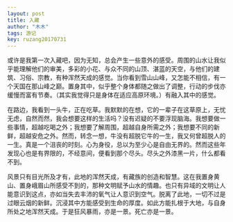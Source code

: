 ```yaml
---
layout: post
title: 入藏
author: "木木"
tags: 游记
key: ruzang20170731
---
```


或许是我第一次入藏吧，因为无知，总会产生一些意外的感受。周围的山水让我似乎能理解他们的审美，多彩的小花、与众不同的山顶、湛蓝的天空，与他们的建筑、习俗、宗教，有种浑然天成的感觉。当你看到雪山山峰，又怎能不相信，有一个天国在那山峰之巅。置身其中，似乎整个身体都随之做出了调整，行动的步伐亦缓慢而富有节奏。（其实我觉得只是身体在适应高原环境。）有融入其中的感觉。

<!--more-->

在路边，我看到一头牛，正在吃草。我默默的在想，它的一辈子在这草原上，无忧无虑，自然而然，我会想要这样的生活吗？没有迟疑的不要浮现脑海。我想要做一些事情，超越吃喝之外；我想要了解周围，超越自身所需之外；我想要不同的新鲜，超越安危之外。然而，转念一想，牛没有超脱它牛的一生，我又何曾超脱人的一生。真是一个沮丧的时刻。心为身役，总以为至少心是自由无界的。然而这些年发现心也是有界限的，不经意间，便看到那个尽头。尽头之外漆黑一片，什么都看不到。

风景只有目光所及才有，此地的浑然天成，有藏族的创造和智慧。这在我置身黄山、置身峨眉山所感受不到的，那种文明赋予山水的情趣。也只有异域的文明让人能意识到这点，亦如当失去丰沛的氧气让人意识到空气。脱离了此地，一切不过是过眼云烟的新鲜。沉浸其中方能感受到生命的厚度。如此方能扎根于大地，与自身所处之地浑然天成。于是狂风暴雨，亦是一景。死亡亦是一景。